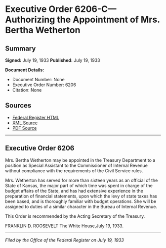 # Executive Order 6206-C—Authorizing the Appointment of Mrs. Bertha Wetherton

## Summary

**Signed:** July 19, 1933
**Published:** July 19, 1933

**Document Details:**
- Document Number: None
- Executive Order Number: 6206
- Citation: None

## Sources
- [Federal Register HTML](https://www.presidency.ucsb.edu/documents/executive-order-6206-c-authorizing-the-appointment-mrs-bertha-wetherton)
- [XML Source](None)
- [PDF Source](None)

---

## Executive Order 6206

Mrs. Bertha Wetherton may be appointed in the Treasury Department to a position as Special Assistant to the Commissioner of Internal Revenue without compliance with the requirements of the Civil Service rules.

Mrs. Wetherton has served for more than sixteen years as an official of the State of Kansas, the major part of which time was spent in charge of the budget affairs of the State, and has had extensive experience in the preparation of financial statements, upon which the levy of state taxes has been based, and is thoroughly familiar with budget operations. She will be assigned to duties of a similar character in the Bureau of Internal Revenue.

This Order is recommended by the Acting Secretary of the Treasury.

FRANKLIN D. ROOSEVELT
The White House,July 19, 1933.

---

*Filed by the Office of the Federal Register on July 19, 1933*
